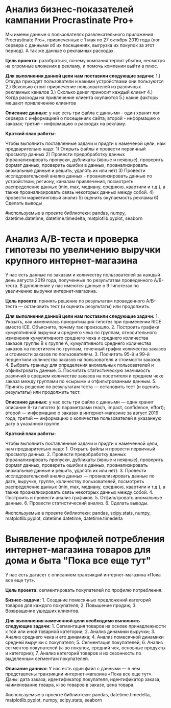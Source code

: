 # Анализ бизнес-показателей кампании Procrastinate Pro+

Мы имеем данные о пользователях развлекательного приложения Procrastinate Pro+, привлеченных с 1 мая по 27 октября 2019 года (лог сервера с данными об их посещениях, выгрузка их покупок за этот период). А так же данные о рекламных расходах.

**Цель проекта:** разобраться, почему компания терпит убытки, несмотря на огромные вложения в рекламу, и помочь компании выйти в плюс.

**Для выполнения данной цели нам поставили следующие задачи:** 1.) Откуда приходят пользователи и какими устройствами они пользуются 2.) Всколько стоит привлечение пользователей из различных рекламных каналов 3.) Сколько денег приносит каждый клиент 4.) Когда расходы на привлечение клиента окупаются 5.) какие факторы мешают привлечению клиентов

**Описание данных:** у нас есть три файла с данными - один хранит лог сервера с информацией о посещениях сайта; второй - информацию о заказах; третий - информацию о расходах на рекламу.

**Краткий план работы:**

Чтобы выполнить поставленные задачи и придти к намеченой цели, нам предварительно надо: 1) Открыть файлы и провести первичный просмотр данных 2) Провести предобработку данных (проанализировать пропуски, дубликаты (явные и неявные), проверить формат данных, проверить ошибки в данных, проанализировать аномальные данные и решить, удалять их или нет) 3) Провести исследовательский анализ данных - проанализировать данные по устройствам, региону, каналам привлечения, посмотреть распределение данных (min, max, медиану, среднюю, квартили и т.д.), а также проанализировать связь некоторых данных между собой. 4) провести маркетинговый анализ 5) оценить окупаемость рекламы 6) Сделать выводы

#используемые в проекте библиотеки: pandas, numpy, datetime.datetime, datetime.timedelta, matplotlib.pyplot, seaborn


# Анализ А/В-теста и проверка гипотезы по увеличению выручки крупного интернет-магазина
У нас есть данные по заказам и количеству пользователей за каждый день августа 2019 года, полученные по результатам проведенного А/В-теста. В дополнение у нас имеются данные о 9 гипотезах по увеличению выручки интернет-магазина.

**Цель проекта:** принять решение по результатам проведенного А/В-теста — остановить тест (и оценить результаты) или продолжить.

**Для выполнения данной цели нам поставили следующие задачи:** 1. Указать, как изменилась приоритизация гипотез при применении RICE вместо ICE. Объясните, почему так произошло. 2. Построить графики кумулятивной выручки и среднего чека по группам, относительного изменения кумулятивного среднего чека и среднего количества заказов группы B к группе A, кумулятивного среднего количества заказов на посетителя по группам, точечный график количества заказов и стоимости заказов по пользователям. 3. Посчитать 95-й и 99-й перцентили количества заказов на пользователя и стоимости заказов. 4. Выбрать границу для определения аномальных пользователей и отфильтровать данные. 5. Посчитать статистическую значимость различий в среднем количестве заказов на посетителя и среднем чеке заказа между группами по «сырым» и отфильтрованным данным. 5. Принять решение по результатам теста — остановить тест (и оценить результаты) или продолжить тест.

**Описание данных:** у нас есть три файла с данными — один хранит описание 9-ти гипотез (с параметрами reach, impact, confidence, effort); второй — информацию о заказах в интернет-магазине за август 2019 года; третий — информацию о количестве пользователей в указанную дату в указанной группе.

**Краткий план работы:**

Чтобы выполнить поставленные задачи и придти к намеченной цели, нам предварительно надо: 1. Открыть файлы и провести первичный просмотр данных. 2. Провести предобработку данных (проанализировать пропуски, дубликаты (явные и неявные), проверить формат данных, проверить ошибки в данных, проанализировать аномальные данные и решить, удалять их или нет). 3. Провести исследовательский анализ данных — проанализировать данные по дате, выручке, группе, количеству пользователей, посмотреть распределение данных (min, max, медиану, среднюю, квартили и т.д.), а также проанализировать связь некоторых данных между собой. 4. Построить и провести анализ графиков. 5. Отфильтровать аномальные данные. 6. Провести статистический анализ. 6. Сделать выводы.

#используемые в проекте библиотеки: pandas, scipy.stats, numpy, matplotlib.pyplot, datetime.datetime, datetime.timedelta


# Выявление профилей потребления интернет-магазина товаров для дома и быта "Пока все еще тут"

У нас есть датасет с описанием транзикций интернет-магазина «Пока все еще тут».

**Цель проекта:** сегментировать покупателей по профилю потребления.

**Бизнес-задачи:** 1. Создание помесячных предложений категорий товаров для каждого покупателя; 2. Повышение продаж; 3. Возвращение ушедших клиентов.

**Для выполнения намеченной цели необходимо выполнить следующие задачи:** 1. Сегментация товаров на основе принадлежности к той или иной товарной категории; 2. Анализ динамики выручки; 3. Анализ среднего чека и его динамика; 4. Анализ помесячной динамики средней выручки с покупателя; 5. Сегментация покупателей; 6. Анализ сегментов покупателей (к-во покупок, средний чек, основные продукты и категории); 7. Анализ категорий товаров и их сезонность по выделенным сегментам покупателей.

**Описание данных:** У нас есть один файл с данными — в нем представлены транзикции интернет-магазина «Пока все еще тут». Даны: дата заказа, идентификатор покупателя, идентификатор заказа, наименование товара, к-во товаров в заказе, цена товара.

#используемые в проекте библиотеки: pandas, datetime.timedelta, matplotlib.pyplot, numpy, scipy.stats, seaborn
